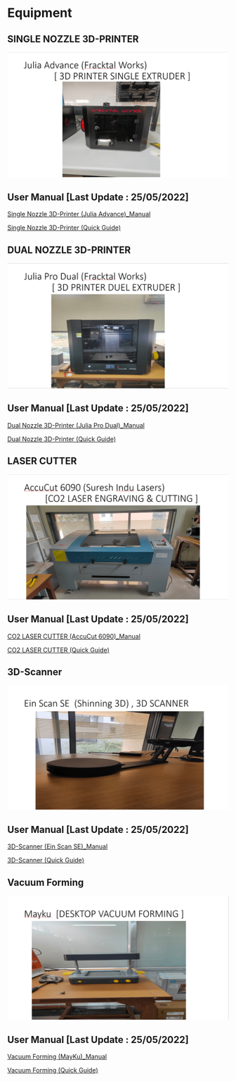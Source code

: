 # Equipment

## SINGLE NOZZLE 3D-PRINTER

![Single Nozzle 3D-Printer](../images/ELL/Single%20Nozzle%203D-Printer.png)

## User Manual [Last Update : 25/05/2022]

[Single Nozzle 3D-Printer (Julia Advance)_Manual](../ell/Manuals/Single_Nozzle_3D-Printer%20(Julia%20Advance)%20_User_Manual(25-05-2022).pdf)

[Single Nozzle 3D-Printer (Quick Guide)](../ell/Quick_Guides/Julia_Single_Nozzle_Printer_Summary(25-05-2022).pdf)

## DUAL NOZZLE 3D-PRINTER 

![Dual Nozzle 3D-Printer](../images/ELL/Dual%20Nozzle%203D-Printer.png)


## User Manual [Last Update : 25/05/2022]

[Dual Nozzle 3D-Printer (Julia Pro Dual)_Manual](../ell/Manuals/Dual_Nozzle_3D-Printer_(Julia%20Pro%20Dual)%20User_Manual(25-05-2022).pdf)

[Dual Nozzle 3D-Printer (Quick Guide)](../ell/Quick_Guides/Julia_Dual_Nozzle_Printer_Summary(25-05-2022).pdf)

## LASER CUTTER

![Laser Cutter](../images/ELL/Laser%20Cutter.png)

## User Manual [Last Update : 25/05/2022]

[CO2 LASER CUTTER (AccuCut 6090)_Manual](../ell/Manuals/CO2%20Laser_Cutter%20(AccuCut%206090%20)_User_Manual(25-05-2022)..pdf)

[CO2 LASER CUTTER (Quick Guide)](../ell/Quick_Guides/Laser-Cutter_Summary_(25-05-2022).pdf)

## 3D-Scanner 

![3D-Scanner](../images/ELL/3D-Scanner.png)

## User Manual [Last Update : 25/05/2022]

[3D-Scanner (Ein Scan SE)_Manual](../ell/Manuals/3D-SCANNER_(Ein%20Scan%20SE)_User%20Manual(25-05-2022).pdf)

[3D-Scanner (Quick Guide)](../ell/Quick_Guides/3D%20scanner%20summary%20(25-05-2022).pdf)

## Vacuum Forming

![Vacuum Forming](../images/ELL/Vacuum%20Forming.png)

## User Manual [Last Update : 25/05/2022]

[Vacuum Forming (MayKu)_Manual](../ell/Manuals/Vacuum%20forming%20machine%20(MayKu)_User%20Manual(25-05-2022).pdf)

[Vacuum Forming (Quick Guide)](../ell/Quick_Guides/Vacuum%20Forming%20Machine_Summary(25-05-2022).pdf)